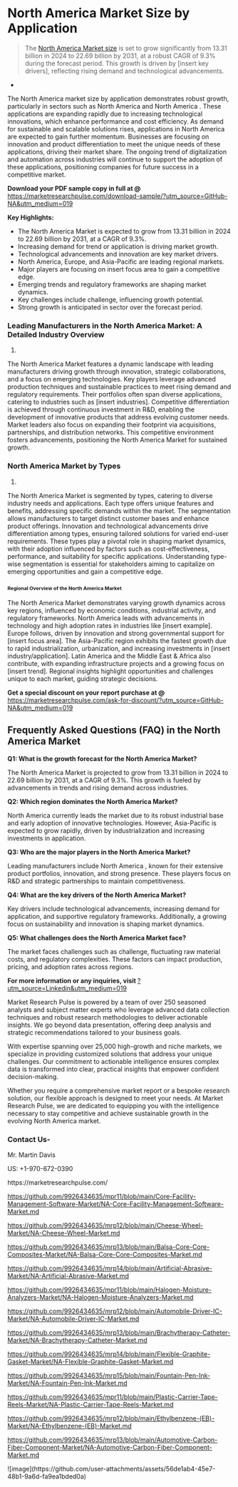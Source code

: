 <h1>North America  Market&nbsp;Size by Application</h1><blockquote><p>The <a href="https://marketresearchpulse.com/download-sample/?utm_source=GitHub-NA&amp;utm_medium=019">North America  Market size</a> is set to grow significantly from 13.31 billion in 2024 to 22.69 billion by 2031, at a robust CAGR of 9.3% during the forecast period. This growth is driven by [insert key drivers], reflecting rising demand and technological advancements.</p></blockquote><ul><li></li></ul><p>The North America  market size by application demonstrates robust growth, particularly in sectors such as North America  and North America . These applications are expanding rapidly due to increasing technological innovations, which enhance performance and cost efficiency. As demand for sustainable and scalable solutions rises, applications in North America  are expected to gain further momentum. Businesses are focusing on innovation and product differentiation to meet the unique needs of these applications, driving their market share. The ongoing trend of digitalization and automation across industries will continue to support the adoption of these applications, positioning companies for future success in a competitive market.</p><p><strong>Download your PDF sample copy in full at @ </strong><a href="https://marketresearchpulse.com/download-sample/?utm_source=GitHub-NA&amp;utm_medium=019">https://marketresearchpulse.com/download-sample/?utm_source=GitHub-NA&amp;utm_medium=019</a></p><p><strong>Key Highlights: </strong></p><ul><li>The North America  Market is expected to grow from 13.31 billion in 2024 to 22.69 billion by 2031, at a CAGR of 9.3%.</li><li>Increasing demand for trend or application is driving market growth.</li><li>Technological advancements and innovation are key market drivers.</li><li>North America, Europe, and Asia-Pacific are leading regional markets.</li><li>Major players are focusing on insert focus area to gain a competitive edge.</li><li>Emerging trends and regulatory frameworks are shaping market dynamics.</li><li>Key challenges include challenge, influencing growth potential.</li><li>Strong growth is anticipated in sector over the forecast period.</li></ul><h3>Leading Manufacturers in the North America  Market: A Detailed Industry Overview</h3><ol><li></li></ol><div class="flex max-w-full flex-col flex-grow"><div class="min-h-8 text-message flex w-full flex-col items-end gap-2 whitespace-normal break-words [.text-message+&amp;]:mt-5" dir="auto" data-message-author-role="assistant" data-message-id="fd8432e4-4910-450d-b182-61b7bfb0a01f" data-message-model-slug="gpt-4o"><div class="flex w-full flex-col gap-1 empty:hidden first:pt-[3px]"><div class="markdown prose w-full break-words dark:prose-invert light"><p>The North America  Market features a dynamic landscape with leading manufacturers driving growth through innovation, strategic collaborations, and a focus on emerging technologies. Key players leverage advanced production techniques and sustainable practices to meet rising demand and regulatory requirements. Their portfolios often span diverse applications, catering to industries such as [insert industries]. Competitive differentiation is achieved through continuous investment in R&amp;D, enabling the development of innovative products that address evolving customer needs. Market leaders also focus on expanding their footprint via acquisitions, partnerships, and distribution networks. This competitive environment fosters advancements, positioning the North America  Market for sustained growth.</p></div></div></div></div><h3>North America  Market by Types</h3><ol><li></li></ol><div class="flex max-w-full flex-col flex-grow"><div class="min-h-8 text-message flex w-full flex-col items-end gap-2 whitespace-normal break-words [.text-message+&amp;]:mt-5" dir="auto" data-message-author-role="assistant" data-message-id="084470be-0bb7-4664-bddf-5156b4f41249" data-message-model-slug="gpt-4o-mini"><div class="flex w-full flex-col gap-1 empty:hidden first:pt-[3px]"><div class="markdown prose w-full break-words dark:prose-invert light"><p>The North America  Market is segmented by types, catering to diverse industry needs and applications. Each type offers unique features and benefits, addressing specific demands within the market. The segmentation allows manufacturers to target distinct customer bases and enhance product offerings. Innovation and technological advancements drive differentiation among types, ensuring tailored solutions for varied end-user requirements. These types play a pivotal role in shaping market dynamics, with their adoption influenced by factors such as cost-effectiveness, performance, and suitability for specific applications. Understanding type-wise segmentation is essential for stakeholders aiming to capitalize on emerging opportunities and gain a competitive edge.</p></div></div></div></div><h3><span style="font-size: 11px;">Regional Overview of the North America  Market</span></h3><div class="flex max-w-full flex-col flex-grow"><div class="min-h-8 text-message flex w-full flex-col items-end gap-2 whitespace-normal break-words [.text-message+&amp;]:mt-5" dir="auto" data-message-author-role="assistant" data-message-id="e9038762-ce64-4e30-91c9-9bd413514231" data-message-model-slug="gpt-4o-mini"><div class="flex w-full flex-col gap-1 empty:hidden first:pt-[3px]"><div class="markdown prose w-full break-words dark:prose-invert light"><p>The North America  Market demonstrates varying growth dynamics across key regions, influenced by economic conditions, industrial activity, and regulatory frameworks. North America leads with advancements in technology and high adoption rates in industries like [insert example]. Europe follows, driven by innovation and strong governmental support for [insert focus area]. The Asia-Pacific region exhibits the fastest growth due to rapid industrialization, urbanization, and increasing investments in [insert industry/application]. Latin America and the Middle East &amp; Africa also contribute, with expanding infrastructure projects and a growing focus on [insert trend]. Regional insights highlight opportunities and challenges unique to each market, guiding strategic decisions.</p></div></div></div></div><p><strong>Get a special discount on your report purchase at @ </strong><a href="https://marketresearchpulse.com/ask-for-discount/?utm_source=GitHub-NA&amp;utm_medium=019">https://marketresearchpulse.com/ask-for-discount/?utm_source=GitHub-NA&amp;utm_medium=019</a></p><h2>Frequently Asked Questions (FAQ) in the North America  Market</h2><p><strong>Q1: What is the growth forecast for the North America  Market?</strong></p><p>The North America  Market is projected to grow from 13.31 billion in 2024 to 22.69 billion by 2031, at a CAGR of 9.3%. This growth is fueled by advancements in trends and rising demand across industries.</p><p><strong>Q2: Which region dominates the North America  Market?</strong></p><p>North America currently leads the market due to its robust industrial base and early adoption of innovative technologies. However, Asia-Pacific is expected to grow rapidly, driven by industrialization and increasing investments in application.</p><p><strong>Q3: Who are the major players in the North America  Market?</strong></p><p>Leading manufacturers include North America , known for their extensive product portfolios, innovation, and strong presence. These players focus on R&amp;D and strategic partnerships to maintain competitiveness.</p><p><strong>Q4: What are the key drivers of the North America  Market?</strong></p><p>Key drivers include technological advancements, increasing demand for application, and supportive regulatory frameworks. Additionally, a growing focus on sustainability and innovation is shaping market dynamics.</p><p><strong>Q5: What challenges does the North America  Market face?</strong></p><p>The market faces challenges such as challenge, fluctuating raw material costs, and regulatory complexities. These factors can impact production, pricing, and adoption rates across regions.</p><p><strong>For more information or any inquiries, visit&nbsp;</strong><a href="?utm_source=Linkedin&utm_medium=019">?utm_source=Linkedin&utm_medium=019</a></p><p>Market Research Pulse is powered by a team of over 250 seasoned analysts and subject matter experts who leverage advanced data collection techniques and robust research methodologies to deliver actionable insights. We go beyond data presentation, offering deep analysis and strategic recommendations tailored to your business goals.</p><p>With expertise spanning over 25,000 high-growth and niche markets, we specialize in providing customized solutions that address your unique challenges. Our commitment to actionable intelligence ensures complex data is transformed into clear, practical insights that empower confident decision-making.</p><p>Whether you require a comprehensive market report or a bespoke research solution, our flexible approach is designed to meet your needs. At Market Research Pulse, we are dedicated to equipping you with the intelligence necessary to stay competitive and achieve sustainable growth in the evolving North America  market.</p><h3><strong>Contact Us-</strong></h3><p>Mr. Martin Davis</p><p>US: +1-970-672-0390</p><p>https://marketresearchpulse.com/</p><p><a href="https://github.com/9926434635/mpr11/blob/main/Core-Facility-Management-Software-Market/NA-Core-Facility-Management-Software-Market.md">https://github.com/9926434635/mpr11/blob/main/Core-Facility-Management-Software-Market/NA-Core-Facility-Management-Software-Market.md</a></p><p><a href="https://github.com/9926434635/mrp12/blob/main/Cheese-Wheel-Market/NA-Cheese-Wheel-Market.md">https://github.com/9926434635/mrp12/blob/main/Cheese-Wheel-Market/NA-Cheese-Wheel-Market.md</a></p><p><a href="https://github.com/9926434635/mrp13/blob/main/Balsa-Core-Core-Composites-Market/NA-Balsa-Core-Core-Composites-Market.md">https://github.com/9926434635/mrp13/blob/main/Balsa-Core-Core-Composites-Market/NA-Balsa-Core-Core-Composites-Market.md</a></p><p><a href="https://github.com/9926434635/mrp14/blob/main/Artificial-Abrasive-Market/NA-Artificial-Abrasive-Market.md">https://github.com/9926434635/mrp14/blob/main/Artificial-Abrasive-Market/NA-Artificial-Abrasive-Market.md</a></p><p><a href="https://github.com/9926434635/mpr11/blob/main/Halogen-Moisture-Analyzers-Market/NA-Halogen-Moisture-Analyzers-Market.md">https://github.com/9926434635/mpr11/blob/main/Halogen-Moisture-Analyzers-Market/NA-Halogen-Moisture-Analyzers-Market.md</a></p><p><a href="https://github.com/9926434635/mrp12/blob/main/Automobile-Driver-IC-Market/NA-Automobile-Driver-IC-Market.md">https://github.com/9926434635/mrp12/blob/main/Automobile-Driver-IC-Market/NA-Automobile-Driver-IC-Market.md</a></p><p><a href="https://github.com/9926434635/mrp13/blob/main/Brachytherapy-Catheter-Market/NA-Brachytherapy-Catheter-Market.md">https://github.com/9926434635/mrp13/blob/main/Brachytherapy-Catheter-Market/NA-Brachytherapy-Catheter-Market.md</a></p><p><a href="https://github.com/9926434635/mrp14/blob/main/Flexible-Graphite-Gasket-Market/NA-Flexible-Graphite-Gasket-Market.md">https://github.com/9926434635/mrp14/blob/main/Flexible-Graphite-Gasket-Market/NA-Flexible-Graphite-Gasket-Market.md</a></p><p><a href="https://github.com/9926434635/mrp15/blob/main/Fountain-Pen-Ink-Market/NA-Fountain-Pen-Ink-Market.md">https://github.com/9926434635/mrp15/blob/main/Fountain-Pen-Ink-Market/NA-Fountain-Pen-Ink-Market.md</a></p><p><a href="https://github.com/9926434635/mpr11/blob/main/Plastic-Carrier-Tape-Reels-Market/NA-Plastic-Carrier-Tape-Reels-Market.md">https://github.com/9926434635/mpr11/blob/main/Plastic-Carrier-Tape-Reels-Market/NA-Plastic-Carrier-Tape-Reels-Market.md</a></p><p><a href="https://github.com/9926434635/mrp12/blob/main/Ethylbenzene-(EB)-Market/NA-Ethylbenzene-(EB)-Market.md">https://github.com/9926434635/mrp12/blob/main/Ethylbenzene-(EB)-Market/NA-Ethylbenzene-(EB)-Market.md</a></p><p><a href="https://github.com/9926434635/mrp13/blob/main/Automotive-Carbon-Fiber-Component-Market/NA-Automotive-Carbon-Fiber-Component-Market.md">https://github.com/9926434635/mrp13/blob/main/Automotive-Carbon-Fiber-Component-Market/NA-Automotive-Carbon-Fiber-Component-Market.md</a></p>
![image](https://github.com/user-attachments/assets/56de1ab4-45e7-48b1-9a6d-fa9ea1bded0a)
